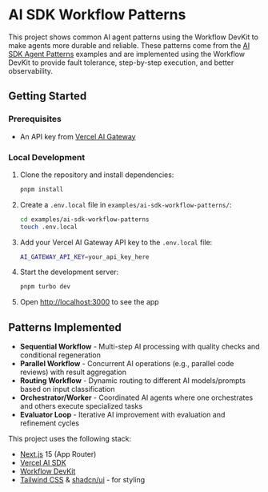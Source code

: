 # AI SDK Workflow Patterns

This project shows common AI agent patterns using the Workflow DevKit to make agents more durable and reliable. These patterns come from the [AI SDK Agent Patterns](https://ai-sdk.dev/docs/agents/workflows#patterns-with-examples) examples and are implemented using the Workflow DevKit to provide fault tolerance, step-by-step execution, and better observability.

## Getting Started

### Prerequisites

- An API key from [Vercel AI Gateway](https://vercel.com/d?to=%2F%5Bteam%5D%2F%7E%2Fai&title=Go+to+AI+Gateway)

### Local Development

1. Clone the repository and install dependencies:

   ```bash
   pnpm install
   ```

2. Create a `.env.local` file in `examples/ai-sdk-workflow-patterns/`:

   ```bash
   cd examples/ai-sdk-workflow-patterns
   touch .env.local
   ```

3. Add your Vercel AI Gateway API key to the `.env.local` file:

   ```bash
   AI_GATEWAY_API_KEY=your_api_key_here
   ```

3. Start the development server:

   ```bash
   pnpm turbo dev
   ```

4. Open [http://localhost:3000](http://localhost:3000) to see the app

## Patterns Implemented

- **Sequential Workflow** - Multi-step AI processing with quality checks and conditional regeneration
- **Parallel Workflow** - Concurrent AI operations (e.g., parallel code reviews) with result aggregation  
- **Routing Workflow** - Dynamic routing to different AI models/prompts based on input classification
- **Orchestrator/Worker** - Coordinated AI agents where one orchestrates and others execute specialized tasks
- **Evaluator Loop** - Iterative AI improvement with evaluation and refinement cycles

This project uses the following stack:

- [Next.js](https://nextjs.org) 15 (App Router)
- [Vercel AI SDK](https://ai-sdk.dev/docs)
- [Workflow DevKit](https://useworkflow.dev)
- [Tailwind CSS](https://tailwindcss.com) & [shadcn/ui](https://ui.shadcn.com) - for styling
